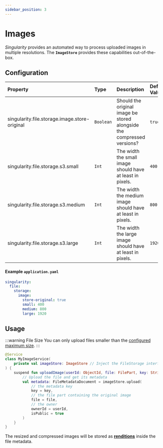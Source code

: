 ```yaml
---
sidebar_position: 3
---
```


# Images

*Singularity* provides an automated way to process uploaded images in multiple resolutions.
The **`ImageStore`** provides these capabilities out-of-the-box.

## Configuration

| Property                                      | Type      | Description                                                            | Default Value |
|:----------------------------------------------|:----------|:-----------------------------------------------------------------------|:--------------|
| singularity.file.storage.image.store-original | `Boolean` | Should the original image be stored alongside the compressed versions? | `true`        |
| singularity.file.storage.s3.small             | `Int`     | The width the small image should have at least in pixels.              | `400`         |
| singularity.file.storage.s3.medium            | `Int`     | The width the medium image should have at least in pixels.             | `800`         |
| singularity.file.storage.s3.large             | `Int`     | The width the large image should have at least in pixels.              | `1920`        |

#### Example `application.yaml`

```yaml
singularity:
  file:
    storage:
      image:
        store-original: true
        small: 400
        medium: 800
        large: 1920
```

## Usage

:::warning File Size
You can only upload files smaller than the [configured maximum size](introduction.md#configuration).
:::

```kotlin
@Service
class MyImageService(
    private val imageStore: ImageStore // Inject the FileStorage interface
) {
    suspend fun uploadImage(userId: ObjectId, file: FilePart, key: String) {
        // Upload the file and get its metadata
        val metadata: FileMetadataDocument = imageStore.upload(
            // the metadata key
            key = key,
            // the file part containing the original image
            file = file,
            // the owner
            ownerId = userId,
            isPublic = true
        )
    }
}
```

The resized and compressed images will be stored as [**renditions**](introduction.md#renditions) inside the 
file metadata.

